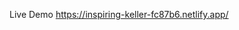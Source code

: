 Live Demo <a href="https://inspiring-keller-fc87b6.netlify.app/" target="_blank">https://inspiring-keller-fc87b6.netlify.app/</a>